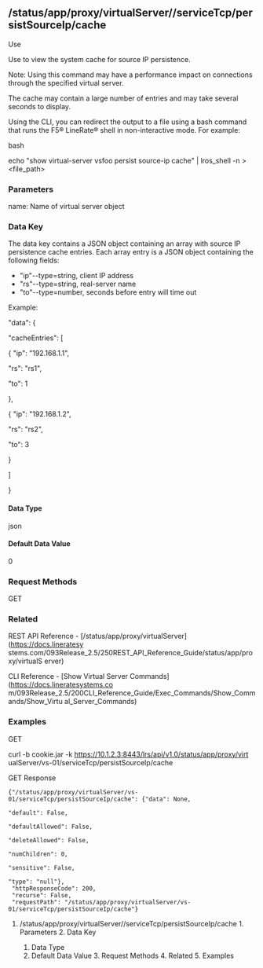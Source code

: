 ## /status/app/proxy/virtualServer/<name>/serviceTcp/persistSourceIp/cache

Use

Use to view the system cache for source IP persistence.

Note: Using this command may have a performance impact on connections through
the specified virtual server.

The cache may contain a large number of entries and may take several seconds
to display.

Using the CLI, you can redirect the output to a file using a bash command that
runs the F5® LineRate® shell in non-interactive mode. For example:

bash

echo "show virtual-server vsfoo persist source-ip cache" | lros_shell -n >
<file_path>

### Parameters

name: Name of virtual server object

### Data Key

The data key contains a JSON object containing an array with source IP
persistence cache entries. Each array entry is a JSON object containing the
following fields:

  * "ip"--type=string, client IP address
  * "rs"--type=string, real-server name
  * "to"--type=number, seconds before entry will time out

Example:

"data": {

"cacheEntries": [

{ "ip": "192.168.1.1",

"rs": "rs1",

"to": 1

},

{ "ip": "192.168.1.2",

"rs": "rs2",

"to": 3

}

]

}

#### Data Type

json

#### Default Data Value

0

### Request Methods

GET

### Related

REST API Reference - [/status/app/proxy/virtualServer](https://docs.lineratesy
stems.com/093Release_2.5/250REST_API_Reference_Guide/status/app/proxy/virtualS
erver)

CLI Reference - [Show Virtual Server Commands](https://docs.lineratesystems.co
m/093Release_2.5/200CLI_Reference_Guide/Exec_Commands/Show_Commands/Show_Virtu
al_Server_Commands)

### Examples

GET

curl -b cookie.jar -k https://10.1.2.3:8443/lrs/api/v1.0/status/app/proxy/virt
ualServer/vs-01/serviceTcp/persistSourceIp/cache

GET Response

    
    
    {"/status/app/proxy/virtualServer/vs-01/serviceTcp/persistSourceIp/cache": {"data": None,
                                                                                 "default": False,
                                                                                 "defaultAllowed": False,
                                                                                 "deleteAllowed": False,
                                                                                 "numChildren": 0,
                                                                                 "sensitive": False,
                                                                                 "type": "null"},
     "httpResponseCode": 200,
     "recurse": False,
     "requestPath": "/status/app/proxy/virtualServer/vs-01/serviceTcp/persistSourceIp/cache"}
    

  1. /status/app/proxy/virtualServer/<name>/serviceTcp/persistSourceIp/cache
    1. Parameters
    2. Data Key
      1. Data Type
      2. Default Data Value
    3. Request Methods
    4. Related
    5. Examples

